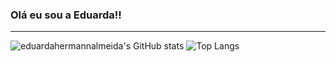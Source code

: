 ### Olá eu sou a Eduarda!!
---

![eduardahermannalmeida's GitHub stats](https://github-readme-stats.vercel.app/api?username=eduardahermannalmeida&show_icons=true&theme=gruvbox) ![Top Langs](https://github-readme-stats.vercel.app/api/top-langs/?username=eduardahermannalmeida&theme=rgruvbox)


